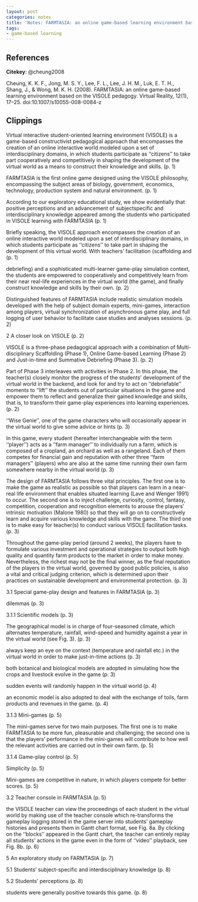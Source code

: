 ```yaml
---
layout: post
categories: notes
title: 'Notes: FARMTASIA: an online game-based learning environment based on the VISOLE pedagogy'
tags:
- game-based learning
---
```


## References

**Citekey**: @cheung2008

Cheung, K. K. F., Jong, M. S. Y., Lee, F. L., Lee, J. H. M., Luk, E. T. H., Shang, J., & Wong, M. K. H. (2008). FARMTASIA: an online game-based learning environment based on the VISOLE pedagogy. Virtual Reality, 12(1), 17–25. doi:10.1007/s10055-008-0084-z

## Clippings

Virtual interactive student-oriented learning environment (VISOLE) is a game-based constructivist pedagogical approach that encompasses the creation of an online interactive world modeled upon a set of interdisciplinary domains, in which students participate as ‘‘citizens’’ to take part cooperatively and competitively in shaping the development of the virtual world as a means to construct their knowledge and skills. (p. 1)

FARMTASIA is the first online game designed using the VISOLE philosophy, encompassing the subject areas of biology, government, economics, technology, production system and natural environment. (p. 1)

According to our exploratory educational study, we show evidentially that positive perceptions and an advancement of subjectspecific and interdisciplinary knowledge appeared among the students who participated in VISOLE learning with FARMTASIA (p. 1)

Briefly speaking, the VISOLE approach encompasses the creation of an online interactive world modeled upon a set of interdisciplinary domains, in which students participate as ‘‘citizens’’ to take part in shaping the development of this virtual world. With teachers’ facilitation (scaffolding and (p. 1)

debriefing) and a sophisticated multi-learner game-play simulation context, the students are empowered to cooperatively and competitively learn from their near real-life experiences in the virtual world (the game), and finally construct knowledge and skills by their own. (p. 2)

Distinguished features of FARMTASIA include realistic simulation models developed with the help of subject domain experts, mini-games, interaction among players, virtual synchronization of asynchronous game play, and full logging of user behavior to facilitate case studies and analyses sessions. (p. 2)

2 A closer look on VISOLE (p. 2)

VISOLE is a three-phase pedagogical approach with a combination of Multi-disciplinary Scaffolding (Phase 1), Online Game-based Learning (Phase 2) and Just-in-time and Summative Debriefing (Phase 3). (p. 2)

Part of Phase 3 interleaves with activities in Phase 2. In this phase, the teacher(s) closely monitor the progress of the students’ development of the virtual world in the backend, and look for and try to act on ‘‘debriefable’’ moments to ‘‘lift’’ the students out of particular situations in the game and empower them to reflect and generalize their gained knowledge and skills, that is, to transform their game-play experiences into learning experiences. (p. 2)

‘‘Wise Genie’’, one of the game characters who will occasionally appear in the virtual world to give some advice or hints (p. 3)

In this game, every student (hereafter interchangeable with the term ‘‘player’’) acts as a ‘‘farm manager’’ to individually run a farm, which is composed of a cropland, an orchard as well as a rangeland. Each of them competes for financial gain and reputation with other three ‘‘farm managers’’ (players) who are also at the same time running their own farm somewhere nearby in the virtual world (p. 3)

The design of FARMTASIA follows three vital principles. The first one is to make the game as realistic as possible so that players can learn in a near-real life environment that enables situated learning (Lave and Wenger 1991) to occur. The second one is to inject challenge, curiosity, control, fantasy, competition, cooperation and recognition elements to arouse the players’ intrinsic motivation (Malone 1980) so that they will go on to constructively learn and acquire various knowledge and skills with the game. The third one is to make easy for teacher(s) to conduct various VISOLE facilitation tasks. (p. 3)

Throughout the game-play period (around 2 weeks), the players have to formulate various investment and operational strategies to output both high quality and quantity farm products to the market in order to make money. Nevertheless, the richest may not be the final winner, as the final reputation of the players in the virtual world, governed by good public policies, is also a vital and critical judging criterion, which is determined upon their practices on sustainable development and environmental protection. (p. 3)

3.1 Special game-play design and features in FARMTASIA (p. 3)

dilemmas (p. 3)

3.1.1 Scientific models (p. 3)

The geographical model is in charge of four-seasoned climate, which alternates temperature, rainfall, wind-speed and humidity against a year in the virtual world (see Fig. 3). (p. 3)

always keep an eye on the context (temperature and rainfall etc.) in the virtual world in order to make just-in-time actions (p. 3)

both botanical and biological models are adopted in simulating how the crops and livestock evolve in the game (p. 3)

sudden events will randomly happen in the virtual world (p. 4)

an economic model is also adopted to deal with the exchange of toils, farm products and revenues in the game. (p. 4)

3.1.3 Mini-games (p. 5)

The mini-games serve for two main purposes. The first one is to make FARMTASIA to be more fun, pleasurable and challenging; the second one is that the players’ performance in the mini-games will contribute to how well the relevant activities are carried out in their own farm. (p. 5)

3.1.4 Game-play control (p. 5)

Simplicity (p. 5)

Mini-games are competitive in nature, in which players compete for better scores. (p. 5)

3.2 Teacher console in FARMTASIA (p. 5)

the VISOLE teacher can view the proceedings of each student in the virtual world by making use of the teacher console which re-transforms the gameplay logging stored in the game server into students’ gameplay histories and presents them in Gantt chart format, see Fig. 8a. By clicking on the ‘‘blocks’’ appeared in the Gantt chart, the teacher can entirely replay all students’ actions in the game even in the form of ‘‘video’’ playback, see Fig. 8b. (p. 6)

5 An exploratory study on FARMTASIA (p. 7)

5.1 Students’ subject-specific and interdisciplinary knowledge (p. 8)

5.2 Students’ perceptions (p. 8)

students were generally positive towards this game. (p. 8)
